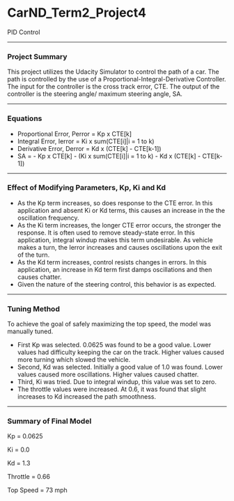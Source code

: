 # CarND_Term2_Project4
PID Control

---

### Project Summary

This project utilizes the Udacity Simulator to control the path of a car. The path is controlled by the use of a Proportional-Integral-Derivative Controller. The input for the controller is the cross track error, CTE. The output of the controller is the steering angle/ maximum steering angle, SA.

---

### Equations

- Proportional Error, Perror = Kp x CTE[k]
- Integral Error, Ierror = Ki x sum(CTE[i]|i = 1 to k)
- Derivative Error, Derror = Kd x (CTE[k] - CTE[k-1])
- SA = - Kp x CTE[k] - (Ki x sum(CTE[i]|i = 1 to k) - Kd x (CTE[k] - CTE[k-1])

---

### Effect of Modifying Parameters, Kp, Ki and Kd

- As the Kp term increases, so does response to the CTE error.  In this application and absent Ki or Kd terms, this causes an increase in the the oscillation frequency.
- As the Ki term increases, the longer CTE error occurs, the stronger the response. It is often used to remove steady-state error.  In this application, integral windup makes this term undesirable. As vehicle makes a turn, the Ierror increases and causes oscillations upon the exit of the turn.
- As the Kd term increases, control resists changes in errors.  In this application, an increase in Kd term first damps oscillations and then causes chatter.
- Given the nature of the steering control, this behavior is as expected.

---

### Tuning Method

To achieve the goal of safely maximizing the top speed, the model was manually tuned.
- First Kp was selected. 0.0625 was found to be a good value.  Lower values had difficulty keeping the car on the track.  Higher values caused more turning which slowed the vehicle.
- Second, Kd was selected. Initially a good value of 1.0 was found.  Lower values caused more oscillations.  Higher values caused chatter.
- Third, Ki was tried.  Due to integral windup, this value was set to zero.
- The throttle values were increased.  At 0.6, it was found that slight increases to Kd increased the path smoothness.

---

### Summary of Final Model 

Kp = 0.0625

Ki = 0.0

Kd = 1.3

Throttle = 0.66

Top Speed = 73 mph
